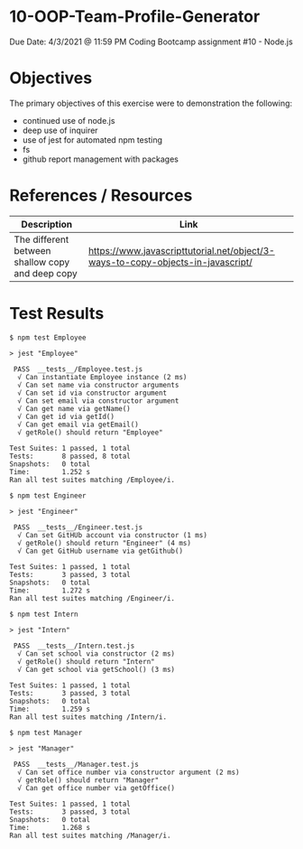 # 10-OOP-Team-Profile-Generator
Due Date: 4/3/2021 @ 11:59 PM
Coding Bootcamp assignment #10 - Node.js 

# Objectives
The primary objectives of this exercise were to demonstration the following:

* continued use of node.js
* deep use of inquirer
* use of jest for automated npm testing
* fs
* github report management with packages

# References / Resources 

|Description|Link|
|-----------|----|
|The different between shallow copy and deep copy|https://www.javascripttutorial.net/object/3-ways-to-copy-objects-in-javascript/|

# Test Results
```
$ npm test Employee

> jest "Employee"

 PASS  __tests__/Employee.test.js
  √ Can instantiate Employee instance (2 ms)
  √ Can set name via constructor arguments
  √ Can set id via constructor argument
  √ Can set email via constructor argument
  √ Can get name via getName()
  √ Can get id via getId()
  √ Can get email via getEmail()
  √ getRole() should return "Employee"

Test Suites: 1 passed, 1 total
Tests:       8 passed, 8 total
Snapshots:   0 total
Time:        1.252 s
Ran all test suites matching /Employee/i.
```

```
$ npm test Engineer

> jest "Engineer"

 PASS  __tests__/Engineer.test.js
  √ Can set GitHUb account via constructor (1 ms)
  √ getRole() should return "Engineer" (4 ms)
  √ Can get GitHub username via getGithub()

Test Suites: 1 passed, 1 total
Tests:       3 passed, 3 total
Snapshots:   0 total
Time:        1.272 s
Ran all test suites matching /Engineer/i.
```

```
$ npm test Intern

> jest "Intern"

 PASS  __tests__/Intern.test.js
  √ Can set school via constructor (2 ms)
  √ getRole() should return "Intern"
  √ Can get school via getSchool() (3 ms)

Test Suites: 1 passed, 1 total
Tests:       3 passed, 3 total
Snapshots:   0 total
Time:        1.259 s
Ran all test suites matching /Intern/i.
```
```
$ npm test Manager

> jest "Manager"

 PASS  __tests__/Manager.test.js
  √ Can set office number via constructor argument (2 ms)
  √ getRole() should return "Manager"
  √ Can get office number via getOffice()

Test Suites: 1 passed, 1 total
Tests:       3 passed, 3 total
Snapshots:   0 total
Time:        1.268 s
Ran all test suites matching /Manager/i.
```






